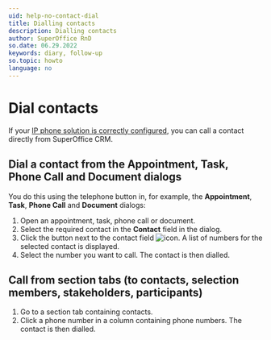 ```yaml
---
uid: help-no-contact-dial
title: Dialling contacts
description: Dialling contacts
author: SuperOffice RnD
so.date: 06.29.2022
keywords: diary, follow-up
so.topic: howto
language: no
---
```


# Dial contacts

If your [IP phone solution is correctly configured][1], you can call a contact directly from SuperOffice CRM.

## Dial a contact from the Appointment, Task, Phone Call and Document dialogs

You do this using the telephone button in, for example, the **Appointment**, **Task**, **Phone Call** and **Document** dialogs:

1. Open an appointment, task, phone call or document.
2. Select the required contact in the **Contact** field in the dialog.
3. Click the button next to the contact field ![icon][img1]. A list of numbers for the selected contact is displayed.
4. Select the number you want to call. The contact is then dialled.

## Call from section tabs (to contacts, selection members, stakeholders, participants)

1. Go to a section tab containing contacts.
2. Click a phone number in a column containing phone numbers. The contact is then dialled.

<!-- Referenced links -->
[1]: preferences.md

<!-- Referenced images -->
[img1]: ../../../../../common/icons/phone.png

